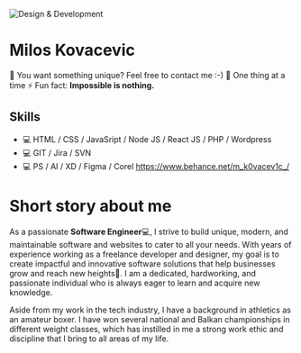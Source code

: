 ![Design & Development](https://pbs.twimg.com/profile_banners/2716994627/1690575517/1500x500)


# Milos Kovacevic

💬 You want something unique? Feel free to contact me :-)
🎯 One thing at a time
⚡ Fun fact: **Impossible is nothing.**


## Skills
* 💻 HTML / CSS / JavaSript / Node JS / React JS / PHP / Wordpress  
* 💻 GIT / Jira / SVN
* 💻 PS / AI / XD / Figma / Corel    https://www.behance.net/m_k0vacev1c_/


# Short story about me

As a passionate **Software Engineer**💻, I strive to build unique, modern, and maintainable software and websites to cater to all your needs. With years of experience working as a freelance developer and designer, my goal is to create impactful and innovative software solutions that help businesses grow and reach new heights🚀. 
I am a dedicated, hardworking, and passionate individual who is always eager to learn and acquire new knowledge.

Aside from my work in the tech industry, I have a background in athletics as an amateur boxer. I have won several national and Balkan championships in different weight classes, which has instilled in me a strong work ethic and discipline that I bring to all areas of my life.













